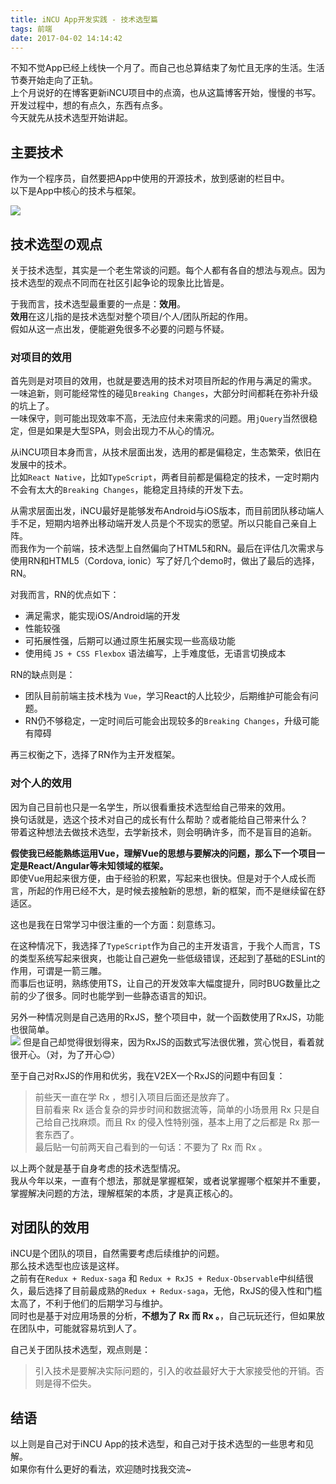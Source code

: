 ```yaml
---
title: iNCU App开发实践 - 技术选型篇
tags: 前端
date: 2017-04-02 14:14:42
---
```

不知不觉App已经上线快一个月了。而自己也总算结束了匆忙且无序的生活。生活节奏开始走向了正轨。  
上个月说好的在博客更新iNCU项目中的点滴，也从这篇博客开始，慢慢的书写。  
开发过程中，想的有点久，东西有点多。  
今天就先从技术选型开始讲起。  

## 主要技术

作为一个程序员，自然要把App中使用的开源技术，放到感谢的栏目中。  
以下是App中核心的技术与框架。  

![](http://7xoxxe.com1.z0.glb.clouddn.com/2017-09-09-045758.png)

## 技术选型の观点

关于技术选型，其实是一个老生常谈的问题。每个人都有各自的想法与观点。因为技术选型的观点不同而在社区引起争论的现象比比皆是。  

于我而言，技术选型最重要的一点是：**效用**。  
**效用**在这儿指的是技术选型对整个项目/个人/团队所起的作用。  
假如从这一点出发，便能避免很多不必要的问题与怀疑。  

### 对项目的效用
首先则是对项目的效用，也就是要选用的技术对项目所起的作用与满足的需求。  
一味追新，则可能经常性的碰见`Breaking Changes`，大部分时间都耗在弥补升级的坑上了。  
一味保守，则可能出现效率不高，无法应付未来需求的问题。用`jQuery`当然很稳定，但是如果是大型SPA，则会出现力不从心的情况。  

从iNCU项目本身而言，从技术层面出发，选用的都是偏稳定，生态繁荣，依旧在发展中的技术。  
比如`React Native`，比如`TypeScript`，两者目前都是偏稳定的技术，一定时期内不会有太大的`Breaking Changes`，能稳定且持续的开发下去。  

从需求层面出发，iNCU最好是能够发布Android与iOS版本，而目前团队移动端人手不足，短期内培养出移动端开发人员是个不现实的愿望。所以只能自己亲自上阵。  
而我作为一个前端，技术选型上自然偏向了HTML5和RN。最后在评估几次需求与使用RN和HTML5（Cordova, ionic）写了好几个demo时，做出了最后的选择，RN。  


对我而言，RN的优点如下：

  - 满足需求，能实现iOS/Android端的开发
  - 性能较强
  - 可拓展性强，后期可以通过原生拓展实现一些高级功能
  - 使用纯 `JS + CSS Flexbox` 语法编写，上手难度低，无语言切换成本

RN的缺点则是：

  - 团队目前前端主技术栈为 `Vue`，学习React的人比较少，后期维护可能会有问题。
  - RN仍不够稳定，一定时间后可能会出现较多的`Breaking Changes`，升级可能有障碍


再三权衡之下，选择了RN作为主开发框架。

### 对个人的效用

因为自己目前也只是一名学生，所以很看重技术选型给自己带来的效用。  
换句话就是，选这个技术对自己的成长有什么帮助？或者能给自己带来什么？  
带着这种想法去做技术选型，去学新技术，则会明确许多，而不是盲目的追新。  

**假使我已经能熟练运用Vue，理解Vue的思想与要解决的问题，那么下一个项目一定是React/Angular等未知领域的框架。**  
即使Vue用起来很方便，由于经验的积累，写起来也很快。但是对于个人成长而言，所起的作用已经不大，是时候去接触新的思想，新的框架，而不是继续留在舒适区。  

这也是我在日常学习中很注重的一个方面：刻意练习。  

在这种情况下，我选择了`TypeScript`作为自己的主开发语言，于我个人而言，TS的类型系统写起来很爽，也能让自己避免一些低级错误，还起到了基础的ESLint的作用，可谓是一箭三雕。  
而事后也证明，熟练使用TS，让自己的开发效率大幅度提升，同时BUG数量比之前的少了很多。同时也能学到一些静态语言的知识。  

另外一种情况则是自己选用的RxJS，整个项目中，就一个函数使用了RxJS，功能也很简单。  
![](http://7xoxxe.com1.z0.glb.clouddn.com/2017-09-09-045759.jpg)
但是自己却觉得很划得来，因为RxJS的函数式写法很优雅，赏心悦目，看着就很开心。（对，为了开心😊）  

至于自己对RxJS的作用和优劣，我在V2EX一个RxJS的问题中有回复：

> 前些天一直在学 Rx ，想引入项目后面还是放弃了。   
目前看来 Rx 适合复杂的异步时间和数据流等，简单的小场景用 Rx 只是自己给自己找麻烦。而且 Rx 的侵入性特别强，基本上用了之后都是 Rx 那一套东西了。   
最后贴一句前两天自己看到的一句话：不要为了 Rx 而 Rx 。  

以上两个就是基于自身考虑的技术选型情况。  
我从今年以来，一直有个想法，那就是掌握框架，或者说掌握哪个框架并不重要，掌握解决问题的方法，理解框架的本质，才是真正核心的。

## 对团队的效用

iNCU是个团队的项目，自然需要考虑后续维护的问题。  
那么技术选型也应该是这样。  
之前有在`Redux + Redux-saga` 和 `Redux + RxJS + Redux-Observable`中纠结很久，最后选择了目前最成熟的`Redux + Redux-saga`，无他，RxJS的侵入性和门槛太高了，不利于他们的后期学习与维护。  
同时也是基于对应用场景的分析，**不想为了 Rx 而 Rx 。**，自己玩玩还行，但如果放在团队中，可能就容易坑到人了。  

自己关于团队技术选型，观点则是：

> 引入技术是要解决实际问题的，引入的收益最好大于大家接受他的开销。否则是得不偿失。

## 结语

以上则是自己对于iNCU App的技术选型，和自己对于技术选型的一些思考和见解。  
如果你有什么更好的看法，欢迎随时找我交流~